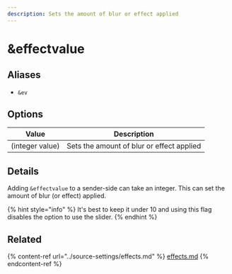 ```yaml
---
description: Sets the amount of blur or effect applied
---
```


# \&effectvalue

## Aliases

* `&ev`

## Options

| Value           | Description                               |
| --------------- | ----------------------------------------- |
| (integer value) | Sets the amount of blur or effect applied |

## Details

Adding `&effectvalue` to a sender-side can take an integer. This can set the amount of blur (or effect) applied.

{% hint style="info" %}
It's best to keep it under 10 and using this flag disables the option to use the slider.
{% endhint %}

## Related

{% content-ref url="../source-settings/effects.md" %}
[effects.md](../source-settings/effects.md)
{% endcontent-ref %}
